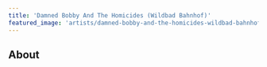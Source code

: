 ```yaml
---
title: 'Damned Bobby And The Homicides (Wildbad Bahnhof)'
featured_image: 'artists/damned-bobby-and-the-homicides-wildbad-bahnhof.jpg'
---
```


## About


